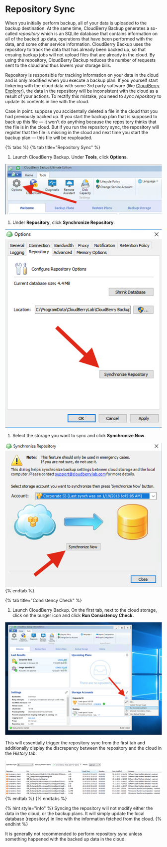 # Repository Sync

When you initially perform backup, all of your data is uploaded to the backup destination. At the same time, CloudBerry Backup generates a so-called _repository_ which is an SQLite database that contains information on all of the backed up data, operations that have been performed with the data, and some other service information. CloudBerry Backup uses the repository to track the data that has already been backed up, so that ensuing backup jobs will not upload files that are already in the cloud. By using the repository, CloudBerry Backup reduces the number of requests sent to the cloud and thus lowers your storage bills.

Repository is responsible for tracking information on your data in the cloud and is only modified when you execute a backup plan. If you yourself start tinkering with the cloud data with some 3rd party software \(like [CloudBerry Explorer](https://www.cloudberrylab.com/explorer/amazon-s3.aspx)\), the data in the repository will be inconsistent with the cloud as a result of your actions. To rectify this mistake, you need to _sync repository_ to update its contents in line with the cloud.

Case in point: suppose you accidentally deleted a file in the cloud that you had previously backed up. If you start the backup plan that is supposed to back up this file — it won't do anything because the repository thinks that the file is in the cloud. But if you run the repository sync, the repository will register that the file is missing in the cloud and next time you start the backup plan — this file will be reuploaded.

{% tabs %}
{% tab title="Repository Sync" %}
1. Launch CloudBerry Backup. Under **Tools**, click **Options**.

![](../../.gitbook/assets/screen-shot-2018-01-19-at-20.08.41.png)

1. Under **Repository**, click **Synchronize  Repository**.

![](../../.gitbook/assets/screen-shot-2018-01-19-at-19.31.07.png)

1. Select the storage you want to sync and click **Synchronize Now**.

![](../../.gitbook/assets/screen-shot-2018-01-19-at-19.32.09.png)
{% endtab %}

{% tab title="Consistency Check" %}
1. Launch CloudBerry Backup. On the first tab, next to the cloud storage, click on the burger icon and click **Run Consistency Check.**  

![](../../.gitbook/assets/screen-shot-2018-01-19-at-19.36.52.png)

This will essentially trigger the repository sync from the first tab and additionally display the discrepancy between the repository and the cloud in the _History_ tab.

![](../../.gitbook/assets/image-34.png)
{% endtab %}
{% endtabs %}

{% hint style="info" %}
Syncing the repository will not modify either the data in the cloud, or the backup plans. It will simply update the local database \(repository\) in line with the information fetched from the cloud.
{% endhint %}

It is generally not  recommended to perform repository sync unless something happened with the backed up data in the cloud.

